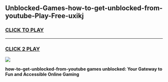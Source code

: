 
## Unblocked-Games-how-to-get-unblocked-from-youtube-Play-Free-uxikj
<h3>
<a href="https://premium76.site?title=how-to-get-unblocked-from-youtube&ref=21A">CLICK TO PLAY</a></h3>
<hr>

<h3>
<a href="https://premium76.site?title=how-to-get-unblocked-from-youtube&ref=21A">CLICK 2 PLAY</a>
  
</h3>

<a href="https://premium76.site?title=how-to-get-unblocked-from-youtube&ref=21A"><img src="https://clearcache.store/games.png"></a>


**how-to-get-unblocked-from-youtube games unblocked: Your Gateway to Fun and Accessible Online Gaming**
